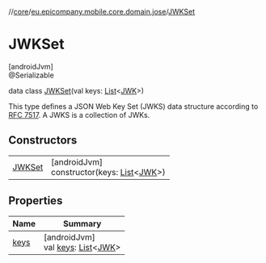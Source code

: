 //[core](../../../index.md)/[eu.epicompany.mobile.core.domain.jose](../index.md)/[JWKSet](index.md)

# JWKSet

[androidJvm]\
@Serializable

data class [JWKSet](index.md)(val keys: [List](https://kotlinlang.org/api/latest/jvm/stdlib/kotlin.collections/-list/index.html)&lt;[JWK](../-j-w-k/index.md)&gt;)

This type defines a JSON Web Key Set (JWKS) data structure according to [RFC 7517](https://www.rfc-editor.org/rfc/rfc7517). A JWKS is a collection of JWKs.

## Constructors

| | |
|---|---|
| [JWKSet](-j-w-k-set.md) | [androidJvm]<br>constructor(keys: [List](https://kotlinlang.org/api/latest/jvm/stdlib/kotlin.collections/-list/index.html)&lt;[JWK](../-j-w-k/index.md)&gt;) |

## Properties

| Name | Summary |
|---|---|
| [keys](keys.md) | [androidJvm]<br>val [keys](keys.md): [List](https://kotlinlang.org/api/latest/jvm/stdlib/kotlin.collections/-list/index.html)&lt;[JWK](../-j-w-k/index.md)&gt; |
